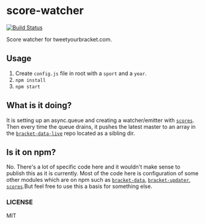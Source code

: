 score-watcher
==============

[![Build Status](https://travis-ci.org/tweetyourbracket/score-watcher.png?branch=master)](https://travis-ci.org/tweetyourbracket/score-watcher)

Score watcher for tweetyourbracket.com.

## Usage

1. Create `config.js` file in root with a `sport` and a `year`.
2. `npm install`
3. `npm start`

## What is it doing?

It is setting up an async.queue and creating a watcher/emitter with [`scores`](http://github.com/tweetyourbracket/scores). Then every time the queue drains, it pushes the latest master to an array in the [`bracket-data-live`](http://github.com/tweetyourbracket/bracket-data-live) repo located as a sibling dir.

## Is it on npm?

No. There's a lot of specific code here and it wouldn't make sense to publish this as it is currently. Most of the code here is configuration of some other modules which are on npm such as [`bracket-data`](http://github.com/tweetyourbracket/bracket-data), [`bracket-updater`](http://github.com/tweetyourbracket/bracket-updater), [`scores`](http://github.com/tweetyourbracket/scores).But feel free to use this a basis for something else.

### LICENSE

MIT
